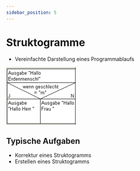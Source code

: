 ```yaml
---
sidebar_position: 5
---
```


# Struktogramme

- Vereinfachte Darstellung eines Programmablaufs

![Einfaches Struktogramm](./1.5._Struktogramme_img.png)

## Typische Aufgaben

- Korrektur eines Struktogramms
- Erstellen eines Struktogramms
